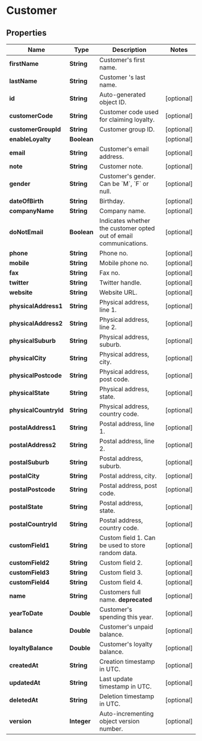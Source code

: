 
# Customer

## Properties
Name | Type | Description | Notes
------------ | ------------- | ------------- | -------------
**firstName** | **String** | Customer&#39;s first name. | 
**lastName** | **String** | Customer &#39;s last name. | 
**id** | **String** | Auto-generated object ID. |  [optional]
**customerCode** | **String** | Customer code used for claiming loyalty. |  [optional]
**customerGroupId** | **String** | Customer group ID. |  [optional]
**enableLoyalty** | **Boolean** |  |  [optional]
**email** | **String** | Customer&#39;s email address. |  [optional]
**note** | **String** | Customer note. |  [optional]
**gender** | **String** | Customer&#39;s gender. Can be &#x60;M&#x60;, &#x60;F&#x60; or null. |  [optional]
**dateOfBirth** | **String** | Birthday. |  [optional]
**companyName** | **String** | Company name. |  [optional]
**doNotEmail** | **Boolean** | Indicates whether the customer opted out of email communications. |  [optional]
**phone** | **String** | Phone no. |  [optional]
**mobile** | **String** | Mobile phone no. |  [optional]
**fax** | **String** | Fax no. |  [optional]
**twitter** | **String** | Twitter handle. |  [optional]
**website** | **String** | Website URL. |  [optional]
**physicalAddress1** | **String** | Physical address, line 1. |  [optional]
**physicalAddress2** | **String** | Physical address, line 2. |  [optional]
**physicalSuburb** | **String** | Physical address, suburb. |  [optional]
**physicalCity** | **String** | Physical address, city. |  [optional]
**physicalPostcode** | **String** | Physical address, post code. |  [optional]
**physicalState** | **String** | Physical address, state. |  [optional]
**physicalCountryId** | **String** | Physical address, country code. |  [optional]
**postalAddress1** | **String** | Postal address, line 1. |  [optional]
**postalAddress2** | **String** | Postal address, line 2. |  [optional]
**postalSuburb** | **String** | Postal address, suburb. |  [optional]
**postalCity** | **String** | Postal address, city. |  [optional]
**postalPostcode** | **String** | Postal address, post code. |  [optional]
**postalState** | **String** | Postal address, state. |  [optional]
**postalCountryId** | **String** | Postal address, country code. |  [optional]
**customField1** | **String** | Custom field 1. Can be used to store random data. |  [optional]
**customField2** | **String** | Custom field 2. |  [optional]
**customField3** | **String** | Custom field 3. |  [optional]
**customField4** | **String** | Custom field 4. |  [optional]
**name** | **String** | Customers full name. **deprecated** |  [optional]
**yearToDate** | **Double** | Customer&#39;s spending this year. |  [optional]
**balance** | **Double** | Customer&#39;s unpaid balance. |  [optional]
**loyaltyBalance** | **Double** | Customer&#39;s loyalty balance. |  [optional]
**createdAt** | **String** | Creation timestamp in UTC. |  [optional]
**updatedAt** | **String** | Last update timestamp in UTC. |  [optional]
**deletedAt** | **String** | Deletion timestamp in UTC. |  [optional]
**version** | **Integer** | Auto-incrementing object version number. |  [optional]



